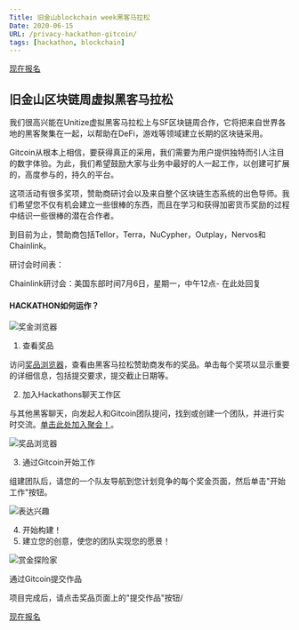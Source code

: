 ```yaml
---
Title: 旧金山blockchain week黑客马拉松
Date: 2020-06-15
URL: /privacy-hackathon-gitcoin/
tags: [hackathon, blockchain]
---
```


[现在报名](https://gitcoin.co/hackathon/unitize/onboard?utm_source=hiblock)

## 旧金山区块链周虚拟黑客马拉松

我们很高兴能在Unitize虚拟黑客马拉松上与SF区块链周合作，它将把来自世界各地的黑客聚集在一起，以帮助在DeFi，游戏等领域建立长期的区块链采用。

Gitcoin从根本上相信，要获得真正的采用，我们需要为用户提供独特而引人注目的数字体验。为此，我们希望鼓励大家与业务中最好的人一起工作，以创建可扩展的，高度参与的，持久的平台。

这项活动有很多奖项，赞助商研讨会以及来自整个区块链生态系统的出色导师。我们希望您不仅有机会建立一些很棒的东西，而且在学习和获得加密货币奖励的过程中结识一些很棒的潜在合作者。

到目前为止，赞助商包括Tellor，Terra，NuCypher，Outplay，Nervos和Chainlink。

研讨会时间表：

Chainlink研讨会：美国东部时间7月6日，星期一，中午12点- 在此处回复

#### HACKATHON如何运作？

![奖金浏览器](https://s.gitcoin.co/static/v2/images/how-it-works/hackathon/pic1.b221c17cad04.jpg)

1. 查看奖品

访问[奖品浏览器](https://gitcoin.co/hackathon/unitize/?utm_source=hiblock)，查看由黑客马拉松赞助商发布的奖品。单击每个奖项以显示重要的详细信息，包括提交要求，提交截止日期等。

2. 加入Hackathons聊天工作区  

与其他黑客聊天，向发起人和Gitcoin团队提问，找到或创建一个团队，并进行实时交流。[单击此处加入聚会！](https://chat.gitcoin.co/hackathons)。

![奖品浏览器](https://s.gitcoin.co/static/v2/images/how-it-works/hackathon/pic3.0a1ddc2b7713.jpg)

3. 通过Gitcoin开始工作

组建团队后，请您的一个队友导航到您计划竞争的每个奖金页面，然后单击"开始工作"按钮。

![表达兴趣](https://s.gitcoin.co/static/v2/images/how-it-works/hackathon/pic4.b8452c8d18f1.jpg)

4. 开始构建！
5. 建立您的创意，使您的团队实现您的愿景！

![赏金探险家](https://s.gitcoin.co/static/v2/images/how-it-works/hackathon/pic5.ef274365ccdf.jpg)

通过Gitcoin提交作品

项目完成后，请点击奖品页面上的"提交作品"按钮/

[现在报名](https://gitcoin.co/hackathon/unitize/onboard?utm_source=hiblock)
